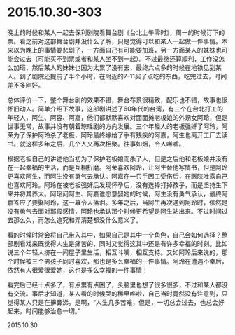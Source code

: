 2015.10.30-303
==============
晚上的时候和某人一起去保利剧院看舞台剧《台北上午零时》，周一的时候订下的票。看之前对这部舞台剧并没什么了解，只是觉得可以和某人一起做一件事情。本来以为晚上的事情要悲剧了，一方面自己有可能要加班，另一方面某人的妹妹也可能会过去（可能买不到票或者和某人坐不到一起）。不过最终还算顺利，工作没怎么加班，然后某人的妹妹也因为太累了没有去，最终六点多的时候在地铁见到某人。到了剧院还提前了半个小时，在附近的7-11买了点吃的东西，吃完过去，时间差不多刚好。

总体评价一下，整个舞台剧的效果不错，舞台布景很精致，配乐也不错，故事也很怀旧动人。简单介绍下故事，这部剧讲述了60年代的台湾，有三个在台北打工的年轻人，阿生、阿容、阿嘉，他们都默默喜欢对面面摊老板娘的外甥女阿玲，但是世事无常，故事并没有朝着琼瑶剧的方向发展。三个年轻人的老板强奸了阿玲，阿荣为了保护阿玲杀了老板，阿玲最终嫁给了手有残疾的阿嘉，阿生也离开工厂去读书。就这样多年之后，几个人又再次相聚。往事如烟，令人唏嘘。

根据老板自己的讲述他当初为了保护老板娘而杀了人，但是之后他和老板娘并没有在一起幸福的生活，而是互相折磨。阿荣喜欢阿玲，让阿生替他写情书，但是阿玲更喜欢阿生，而阿生没有勇气去承认。阿嘉在一只手因工受伤后，在医院吐露自己也喜欢阿玲。阿玲在被老板强奸后发现怀孕后，没有选择打掉孩子，而是坚持生下来并将其养大。阿玲问阿生、阿嘉谁愿意娶她的时候，阿生没有勇气承认，最终阿嘉答应了要娶阿玲，这一幕令人落泪。多年之后，当阿生再次遇到阿玲时，依然是没有勇气去面对那段感情，阿玲也承认那个时候更希望是阿生站出来。不过时间过去那么久，再怎么追究和弄清楚都没什么意义了。

看的时候时常会将自己带入其中，如果自己是其中一个角色，自己会如何选择？整部剧看戏来既觉得人生是痛苦的，同时又觉得这其中还是有许多幸福的时刻。比如说三个年轻人挤在一间屋子里生活，相互斗嘴，相互支持。又如阿玲后来说的，那个时候被三个男孩子同时喜欢，那也是多么幸福的一件事情。阿玲在遭遇不幸后，依然有人很爱很爱她，这也是多么幸福的一件事情！

看完后已经十点多了，有点累有点困了，头脑里也想了很多很多，不过和某人都没有交流。事后才知道，某人看的时候哭的稀里哗啦，自己当时竟然没有注意到，只觉得某人只是在擤鼻涕。是啊，“人生几多苦难，但是，一切总会过去，也总会好起来，时间能够治愈一切。”

2015.10.30